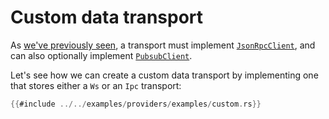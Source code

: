 # Custom data transport

As [we've previously seen](./providers.md#data-transports), a transport must implement [`JsonRpcClient`](https://docs.rs/ethers/latest/ethers/providers/trait.JsonRpcClient.html), and can also optionally implement [`PubsubClient`](https://docs.rs/ethers/latest/ethers/providers/trait.PubsubClient.html).

Let's see how we can create a custom data transport by implementing one that stores either a `Ws` or an `Ipc` transport:

```rust
{{#include ../../examples/providers/examples/custom.rs}}
```
